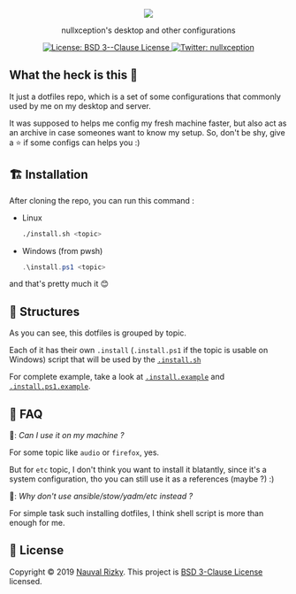 <p align="center">
  <img src="https://user-images.githubusercontent.com/58150791/71537208-ffe23900-295b-11ea-841b-318adfe977d8.png" />
</p>
<p align="center">
nullxception's desktop and other configurations
</p>
<p align="center">
  <a href="LICENSE" target="_blank">
    <img alt="License: BSD 3--Clause License" src="https://img.shields.io/badge/License-BSD 3--Clause License-yellow.svg" />
  </a>
  <a href="https://twitter.com/nullxception" target="_blank">
    <img alt="Twitter: nullxception" src="https://img.shields.io/twitter/follow/nullxception.svg?style=social" />
  </a>
</p>

## What the heck is this 🤔

It just a dotfiles repo, which is a set of some configurations that commonly used by me on my desktop and server.

It was supposed to helps me config my fresh machine faster, but also act as an archive in case someones want to know my setup.
So, don't be shy, give a ⭐️ if some configs can helps you :)

## 🏗 Installation

After cloning the repo, you can run this command :

* Linux

  ```bash
  ./install.sh <topic>
  ```

* Windows (from pwsh)

  ```powershell
  .\install.ps1 <topic>
  ```

and that's pretty much it 😊

## 📑 Structures
As you can see, this dotfiles is grouped by topic.

Each of it has their own `.install` (`.install.ps1` if the topic is usable on Windows) script that will be used by the [`.install.sh`](.install.sh)

For complete example, take a look at [`.install.example`](.install.example) and [`.install.ps1.example`](.install.ps1.example).

## 💬 FAQ

🤔: _Can I use it on my machine ?_

For some topic like `audio` or `firefox`, yes.

But for `etc` topic, I don't think you want to install it blatantly, since it's a system configuration, tho you can still use it as a references (maybe ?) :)

🤔: _Why don't use ansible/stow/yadm/etc instead ?_

For simple task such installing dotfiles, I think shell script is more than enough for me.

## 📄 License

Copyright © 2019 [Nauval Rizky](https://github.com/nullxception). This project is [BSD 3-Clause License](LICENSE) licensed.
